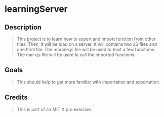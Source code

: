 # learningServer

## Description

> This project is to learn how to expert and import function from other files. Then, it will be load on a server. It will contains two JS files and one html file. The module.js file will be used to host a few functions. The main.js file will be used to call the imported functions. 

## Goals

> This should help to get more familiar with importation and exportation

## Credits

> This is part of an MIT X pro exercise.
